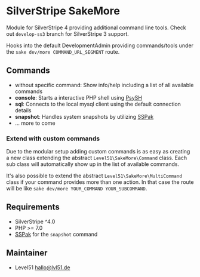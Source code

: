 # SilverStripe SakeMore
Module for SilverStripe 4 providing additional command line tools. Check out `develop-ss3` branch for SilverStripe 3 support.

Hooks into the default DevelopmentAdmin providing commands/tools under the `sake dev/more COMMAND_URL_SEGMENT` route.

## Commands
- without specific command: Show info/help including a list of all available commands
- **console**: Starts a interactive PHP shell using [PsySH](https://psysh.org/)
- **sql**: Connects to the local mysql client using the default connection details
- **snapshot**: Handles system snapshots by utilizing [SSPak](http://silverstripe.github.io/sspak/)
- ... more to come

### Extend with custom commands
Due to the modular setup adding custom commands is as easy as creating a new class extending the abstract `Level51\SakeMore\Command` class. Each sub class will automatically show up in the list of available commands.

It's also possible to extend the abstract `Level51\SakeMore\MultiCommand` class if your command provides more than one action. In that case the route will be like `sake dev/more YOUR_COMMAND YOUR_SUBCOMMAND`.

## Requirements
- SilverStripe ^4.0
- PHP >= 7.0
- [SSPak](http://silverstripe.github.io/sspak/) for the `snapshot` command

## Maintainer
- Level51 <hallo@lvl51.de>
